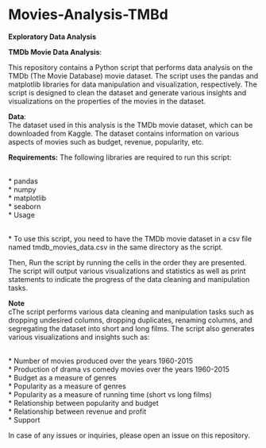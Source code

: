 # Movies-Analysis-TMBd
**Exploratory Data Analysis** 

**TMDb Movie Data Analysis**: 

This repository contains a Python script that performs data analysis on the TMDb (The Movie Database) movie dataset. The script uses the pandas and matplotlib libraries for data manipulation and visualization, respectively. The script is designed to clean the dataset and generate various insights and visualizations on the properties of the movies in the dataset.

**Data**: 
<br /> The dataset used in this analysis is the TMDb movie dataset, which can be downloaded from Kaggle. The dataset contains information on various aspects of movies such as budget, revenue, popularity, etc.

**Requirements:** 
The following libraries are required to run this script:

<br /> * pandas
<br /> * numpy
<br /> * matplotlib
<br /> * seaborn
<br /> * Usage

<br /> * To use this script, you need to have the TMDb movie dataset in a csv file named tmdb_movies_data.csv in the same directory as the script.

Then, Run the script by running the cells in the order they are presented. The script will output various visualizations and statistics as well as print statements to indicate the progress of the data cleaning and manipulation tasks.

**Note**
<br /> cThe script performs various data cleaning and manipulation tasks such as dropping undesired columns, dropping duplicates, renaming columns, and segregating the dataset into short and long films. The script also generates various visualizations and insights such as:

<br /> * Number of movies produced over the years 1960-2015
<br /> * Production of drama vs comedy movies over the years 1960-2015
<br /> * Budget as a measure of genres
<br /> * Popularity as a measure of genres
<br /> * Popularity as a measure of running time (short vs long films)
<br /> * Relationship between popularity and budget
<br /> * Relationship between revenue and profit
<br /> * Support

In case of any issues or inquiries, please open an issue on this repository.
